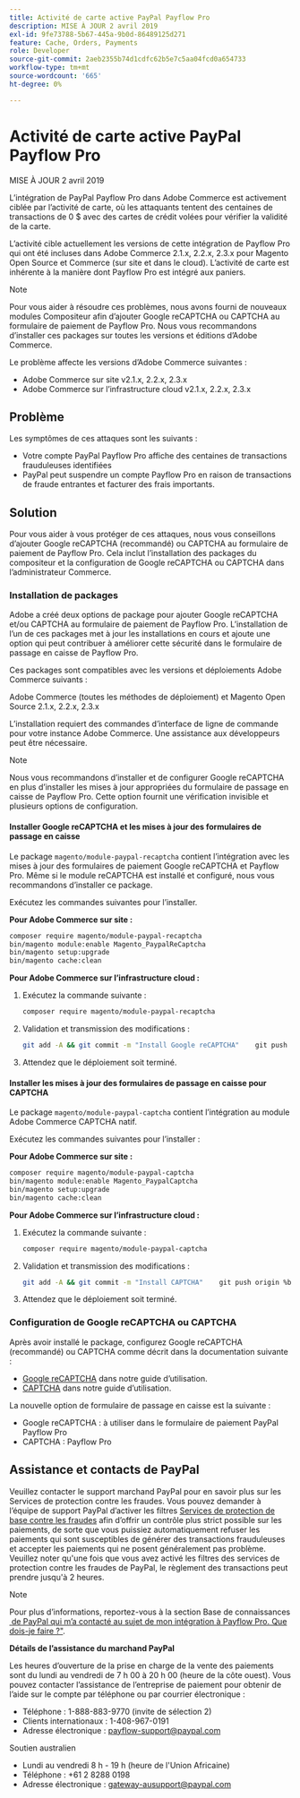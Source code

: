 ```yaml
---
title: Activité de carte active PayPal Payflow Pro
description: MISE À JOUR 2 avril 2019
exl-id: 9fe73788-5b67-445a-9b0d-86489125d271
feature: Cache, Orders, Payments
role: Developer
source-git-commit: 2aeb2355b74d1cdfc62b5e7c5aa04fcd0a654733
workflow-type: tm+mt
source-wordcount: '665'
ht-degree: 0%

---
```


# Activité de carte active PayPal Payflow Pro

MISE À JOUR 2 avril 2019

L’intégration de PayPal Payflow Pro dans Adobe Commerce est activement ciblée par l’activité de carte, où les attaquants tentent des centaines de transactions de 0 $ avec des cartes de crédit volées pour vérifier la validité de la carte.

L’activité cible actuellement les versions de cette intégration de Payflow Pro qui ont été incluses dans Adobe Commerce 2.1.x, 2.2.x, 2.3.x pour Magento Open Source et Commerce (sur site et dans le cloud). L’activité de carte est inhérente à la manière dont Payflow Pro est intégré aux paniers.

>[!NOTE]
>
>Pour vous aider à résoudre ces problèmes, nous avons fourni de nouveaux modules Compositeur afin d’ajouter Google reCAPTCHA ou CAPTCHA au formulaire de paiement de Payflow Pro. Nous vous recommandons d’installer ces packages sur toutes les versions et éditions d’Adobe Commerce.

Le problème affecte les versions d’Adobe Commerce suivantes :

* Adobe Commerce sur site v2.1.x, 2.2.x, 2.3.x
* Adobe Commerce sur l’infrastructure cloud v2.1.x, 2.2.x, 2.3.x

## Problème

Les symptômes de ces attaques sont les suivants :

* Votre compte PayPal Payflow Pro affiche des centaines de transactions frauduleuses identifiées
* PayPal peut suspendre un compte Payflow Pro en raison de transactions de fraude entrantes et facturer des frais importants.

## Solution

Pour vous aider à vous protéger de ces attaques, nous vous conseillons d’ajouter Google reCAPTCHA (recommandé) ou CAPTCHA au formulaire de paiement de Payflow Pro. Cela inclut l’installation des packages du compositeur et la configuration de Google reCAPTCHA ou CAPTCHA dans l’administrateur Commerce.

### Installation de packages

Adobe a créé deux options de package pour ajouter Google reCAPTCHA et/ou CAPTCHA au formulaire de paiement de Payflow Pro. L’installation de l’un de ces packages met à jour les installations en cours et ajoute une option qui peut contribuer à améliorer cette sécurité dans le formulaire de passage en caisse de Payflow Pro.

Ces packages sont compatibles avec les versions et déploiements Adobe Commerce suivants :

Adobe Commerce (toutes les méthodes de déploiement) et Magento Open Source 2.1.x, 2.2.x, 2.3.x

L’installation requiert des commandes d’interface de ligne de commande pour votre instance Adobe Commerce. Une assistance aux développeurs peut être nécessaire.

>[!NOTE]
>
>Nous vous recommandons d’installer et de configurer Google reCAPTCHA en plus d’installer les mises à jour appropriées du formulaire de passage en caisse de Payflow Pro. Cette option fournit une vérification invisible et plusieurs options de configuration.

#### Installer Google reCAPTCHA et les mises à jour des formulaires de passage en caisse

Le package `magento/module-paypal-recaptcha` contient l’intégration avec les mises à jour des formulaires de paiement Google reCAPTCHA et Payflow Pro. Même si le module reCAPTCHA est installé et configuré, nous vous recommandons d’installer ce package.

Exécutez les commandes suivantes pour l’installer.

**Pour Adobe Commerce sur site :**

```bash
composer require magento/module-paypal-recaptcha
bin/magento module:enable Magento_PaypalReCaptcha
bin/magento setup:upgrade
bin/magento cache:clean
```

**Pour Adobe Commerce sur l’infrastructure cloud :**

1. Exécutez la commande suivante :

   ```bash
   composer require magento/module-paypal-recaptcha
   ```

1. Validation et transmission des modifications :

   ```bash
   git add -A && git commit -m "Install Google reCAPTCHA"    git push origin %branch_name%
   ```

1. Attendez que le déploiement soit terminé.

#### Installer les mises à jour des formulaires de passage en caisse pour CAPTCHA

Le package `magento/module-paypal-captcha` contient l’intégration au module Adobe Commerce CAPTCHA natif.

Exécutez les commandes suivantes pour l’installer :

**Pour Adobe Commerce sur site :**

```bash
composer require magento/module-paypal-captcha
bin/magento module:enable Magento_PaypalCaptcha
bin/magento setup:upgrade
bin/magento cache:clean
```

**Pour Adobe Commerce sur l’infrastructure cloud :**

1. Exécutez la commande suivante :

   ```bash
   composer require magento/module-paypal-captcha
   ```

1. Validation et transmission des modifications :

   ```bash
   git add -A && git commit -m "Install CAPTCHA"    git push origin %branch_name%
   ```

1. Attendez que le déploiement soit terminé.

### Configuration de Google reCAPTCHA ou CAPTCHA

Après avoir installé le package, configurez Google reCAPTCHA (recommandé) ou CAPTCHA comme décrit dans la documentation suivante :

* [Google reCAPTCHA](https://experienceleague.adobe.com/fr/docs/commerce-admin/systems/security/captcha/security-google-recaptcha) dans notre guide d’utilisation.
* [CAPTCHA](https://experienceleague.adobe.com/fr/docs/commerce-admin/systems/security/captcha/security-captcha) dans notre guide d’utilisation.

La nouvelle option de formulaire de passage en caisse est la suivante :

* Google reCAPTCHA : à utiliser dans le formulaire de paiement PayPal Payflow Pro
* CAPTCHA : Payflow Pro

## Assistance et contacts de PayPal

Veuillez contacter le support marchand PayPal pour en savoir plus sur les Services de protection contre les fraudes. Vous pouvez demander à l’équipe de support PayPal d’activer les filtres [Services de protection de base contre les fraudes](https://developer.paypal.com/api/nvp-soap/payflow/fraud-protection/) afin d’offrir un contrôle plus strict possible sur les paiements, de sorte que vous puissiez automatiquement refuser les paiements qui sont susceptibles de générer des transactions frauduleuses et accepter les paiements qui ne posent généralement pas problème. Veuillez noter qu&#39;une fois que vous avez activé les filtres des services de protection contre les fraudes de PayPal, le règlement des transactions peut prendre jusqu&#39;à 2 heures.

>[!NOTE]
>
>Pour plus d’informations, reportez-vous à la section Base de connaissances [&#x200B; de PayPal qui m’a contacté au sujet de mon intégration à Payflow Pro. Que dois-je faire ?&quot;](https://www.paypal.com/us/smarthelp/article/ts2242).

**Détails de l’assistance du marchand PayPal**

Les heures d’ouverture de la prise en charge de la vente des paiements sont du lundi au vendredi de 7 h 00 à 20 h 00 (heure de la côte ouest). Vous pouvez contacter l’assistance de l’entreprise de paiement pour obtenir de l’aide sur le compte par téléphone ou par courrier électronique :

* Téléphone : 1-888-883-9770 (invite de sélection 2)
* Clients internationaux : 1-408-967-0191
* Adresse électronique : [payflow-support@paypal.com](mailto:payflow-support@paypal.com)

Soutien australien

* Lundi au vendredi 8 h - 19 h (heure de l&#39;Union Africaine)
* Téléphone : +61 2 8288 0198
* Adresse électronique : [gateway-ausupport@paypal.com](mailto:gateway-ausupport@paypal.com)
